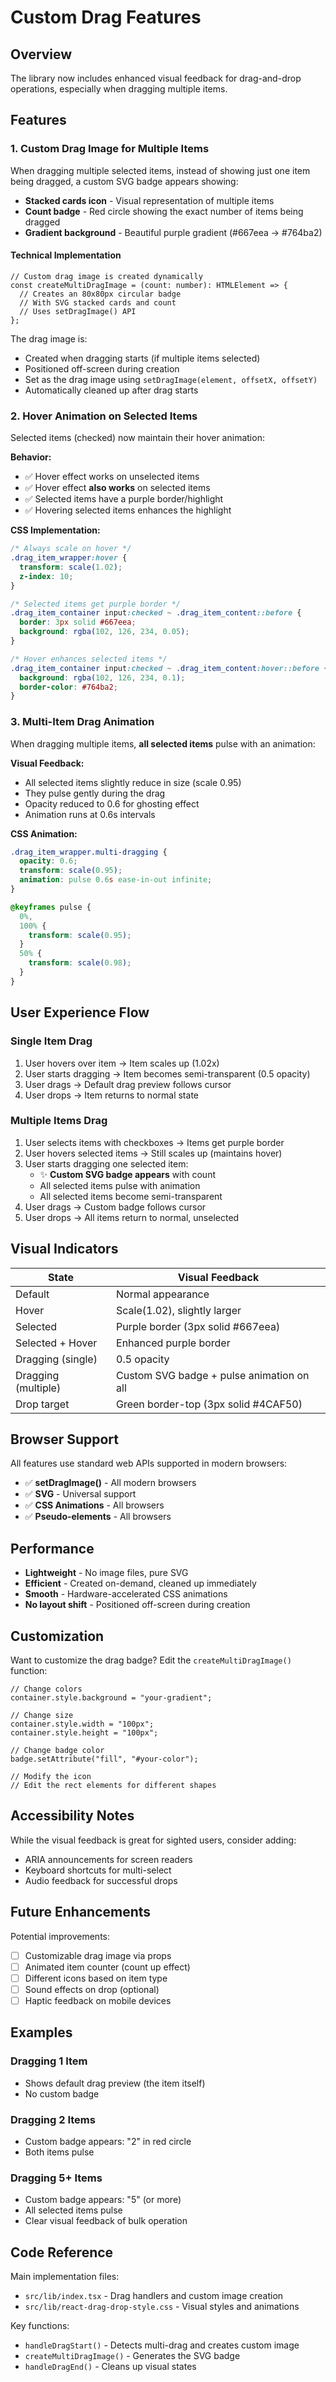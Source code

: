 # Custom Drag Features

## Overview

The library now includes enhanced visual feedback for drag-and-drop operations, especially when dragging multiple items.

## Features

### 1. Custom Drag Image for Multiple Items

When dragging multiple selected items, instead of showing just one item being dragged, a custom SVG badge appears showing:

- **Stacked cards icon** - Visual representation of multiple items
- **Count badge** - Red circle showing the exact number of items being dragged
- **Gradient background** - Beautiful purple gradient (#667eea → #764ba2)

#### Technical Implementation

```tsx
// Custom drag image is created dynamically
const createMultiDragImage = (count: number): HTMLElement => {
  // Creates an 80x80px circular badge
  // With SVG stacked cards and count
  // Uses setDragImage() API
};
```

The drag image is:

- Created when dragging starts (if multiple items selected)
- Positioned off-screen during creation
- Set as the drag image using `setDragImage(element, offsetX, offsetY)`
- Automatically cleaned up after drag starts

### 2. Hover Animation on Selected Items

Selected items (checked) now maintain their hover animation:

**Behavior:**

- ✅ Hover effect works on unselected items
- ✅ Hover effect **also works** on selected items
- ✅ Selected items have a purple border/highlight
- ✅ Hovering selected items enhances the highlight

**CSS Implementation:**

```css
/* Always scale on hover */
.drag_item_wrapper:hover {
  transform: scale(1.02);
  z-index: 10;
}

/* Selected items get purple border */
.drag_item_container input:checked ~ .drag_item_content::before {
  border: 3px solid #667eea;
  background: rgba(102, 126, 234, 0.05);
}

/* Hover enhances selected items */
.drag_item_container input:checked ~ .drag_item_content:hover::before {
  background: rgba(102, 126, 234, 0.1);
  border-color: #764ba2;
}
```

### 3. Multi-Item Drag Animation

When dragging multiple items, **all selected items** pulse with an animation:

**Visual Feedback:**

- All selected items slightly reduce in size (scale 0.95)
- They pulse gently during the drag
- Opacity reduced to 0.6 for ghosting effect
- Animation runs at 0.6s intervals

**CSS Animation:**

```css
.drag_item_wrapper.multi-dragging {
  opacity: 0.6;
  transform: scale(0.95);
  animation: pulse 0.6s ease-in-out infinite;
}

@keyframes pulse {
  0%,
  100% {
    transform: scale(0.95);
  }
  50% {
    transform: scale(0.98);
  }
}
```

## User Experience Flow

### Single Item Drag

1. User hovers over item → Item scales up (1.02x)
2. User starts dragging → Item becomes semi-transparent (0.5 opacity)
3. User drags → Default drag preview follows cursor
4. User drops → Item returns to normal state

### Multiple Items Drag

1. User selects items with checkboxes → Items get purple border
2. User hovers selected items → Still scales up (maintains hover)
3. User starts dragging one selected item:
   - ✨ **Custom SVG badge appears** with count
   - All selected items pulse with animation
   - All selected items become semi-transparent
4. User drags → Custom badge follows cursor
5. User drops → All items return to normal, unselected

## Visual Indicators

| State               | Visual Feedback                           |
| ------------------- | ----------------------------------------- |
| Default             | Normal appearance                         |
| Hover               | Scale(1.02), slightly larger              |
| Selected            | Purple border (3px solid #667eea)         |
| Selected + Hover    | Enhanced purple border                    |
| Dragging (single)   | 0.5 opacity                               |
| Dragging (multiple) | Custom SVG badge + pulse animation on all |
| Drop target         | Green border-top (3px solid #4CAF50)      |

## Browser Support

All features use standard web APIs supported in modern browsers:

- ✅ **setDragImage()** - All modern browsers
- ✅ **SVG** - Universal support
- ✅ **CSS Animations** - All browsers
- ✅ **Pseudo-elements** - All browsers

## Performance

- **Lightweight** - No image files, pure SVG
- **Efficient** - Created on-demand, cleaned up immediately
- **Smooth** - Hardware-accelerated CSS animations
- **No layout shift** - Positioned off-screen during creation

## Customization

Want to customize the drag badge? Edit the `createMultiDragImage()` function:

```tsx
// Change colors
container.style.background = "your-gradient";

// Change size
container.style.width = "100px";
container.style.height = "100px";

// Change badge color
badge.setAttribute("fill", "#your-color");

// Modify the icon
// Edit the rect elements for different shapes
```

## Accessibility Notes

While the visual feedback is great for sighted users, consider adding:

- ARIA announcements for screen readers
- Keyboard shortcuts for multi-select
- Audio feedback for successful drops

## Future Enhancements

Potential improvements:

- [ ] Customizable drag image via props
- [ ] Animated item counter (count up effect)
- [ ] Different icons based on item type
- [ ] Sound effects on drop (optional)
- [ ] Haptic feedback on mobile devices

## Examples

### Dragging 1 Item

- Shows default drag preview (the item itself)
- No custom badge

### Dragging 2 Items

- Custom badge appears: "2" in red circle
- Both items pulse

### Dragging 5+ Items

- Custom badge appears: "5" (or more)
- All selected items pulse
- Clear visual feedback of bulk operation

## Code Reference

Main implementation files:

- `src/lib/index.tsx` - Drag handlers and custom image creation
- `src/lib/react-drag-drop-style.css` - Visual styles and animations

Key functions:

- `handleDragStart()` - Detects multi-drag and creates custom image
- `createMultiDragImage()` - Generates the SVG badge
- `handleDragEnd()` - Cleans up visual states

